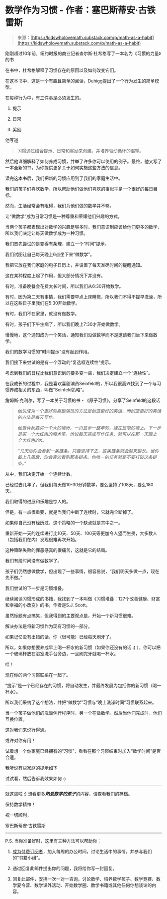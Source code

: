 <!--yml

类别：未分类

日期：2024-05-27 14:49:58

-->

# 数学作为习惯 - 作者：塞巴斯蒂安·古铁雷斯

> 来源：[https://kidswholovemath.substack.com/p/math-as-a-habit](https://kidswholovemath.substack.com/p/math-as-a-habit)

刚刚超过10年前，纽约时报的商业记者查尔斯·杜希格写了一本名为《习惯的力量》的书

在书中，杜希格解释了习惯存在的原因以及如何改变它们。

在这本书中，这是一个有趣且简单的阅读，Duhigg提出了一个行为发生的简单模型。

在每种行为中，有三件事是必须发生的。

1.  提示

1.  日常

1.  奖励

他写道

> 习惯通过结合提示、日常和奖励来创建，并培养驱动循环的渴望。

然后他详细解释了如何养成习惯，并举了许多你可以使用的例子。最终，他又写了一本全新的书，为你提供更多关于如何实施这些方法的信息。

读完这本书后，我们把新的习惯应用到了我们的家庭生活中。

我们的孩子们喜欢数学，所以帮助他们做他们喜欢的事似乎是一个很好的每日目标。

然而，生活经常会有阻碍，我们为他们做的数学并不够。

让“做数学”成为日常习惯是一种尊重和荣耀他们兴趣的方式。

当两个孩子都表现出对数学的兴趣足够多时，我们意识到应该给他们更多的数学，所以我们决定让每天做数学成为一种习惯。

我们首先尝试的是变得有条理，建立一个“时间”提示。

我们试图让自己每天晚上6点坐下来“做数学”。

我把它放在我们家庭的电子日历上，并设置了每天准确时间的提醒通知。

这在某种程度上起了作用，但大部分情况下并没有。

有时，准备晚餐会花费太长时间，所以我们从6:30开始数学。

有时，因为第二天有事情，我们需要早点上床睡觉，所以我们不得不提早洗澡，所以在这些日子里我们在5:30开始数学。

有时，我们不在家里，就没有做数学。

有时，孩子们下午生病了，所以我们晚上7:30才开始做数学。

慢慢地，这个通知成为一个笑话，通知我们没做数学而不是邀请我们坐下来做数学。

我们的数学习惯的“时间提示”没有起到作用。

我们接下来尝试的是有一个浮动的“复选框连续性”提示。

考虑到我们的日程比我们意识到的要多变一些，我们决定建立一个“连续性”。

在我成长的过程中，我是喜欢喜剧演员Seinfeld的，所以我很高兴找到了一个与习惯养成相关的东西，叫做“Seinfeld策略”。

詹姆斯·克利尔，写了一本关于习惯的书 - 《原子习惯》，分享了Seinfeld的这段话

> *他说成为一个更好的喜剧演员的方法是创造更好的笑话，而创造更好的笑话的方法是每天写作。*
> 
> *他告诉我要买一个大的墙历，一页显示一整年的，挂在显眼的墙上。下一步是买一个大红色的魔术笔。他说每天完成写作任务，就可以在那一天画上一个大红色的X。*
> 
> *“几天后你会看到一条链条。只要坚持下去，这条链条就会越来越长。当你戴上几周后，你会喜欢看到那条链条。你唯一的任务就是不要打破这条链条。”*

从中，我们决定开始一个连续计数。

已经过去几年了，但我们每天做10-30分钟数学，要么坚持了108天，要么180天。

我们取得的进展和乐趣是惊人的。

但是，有一点很重要，就是当我们中断了连续时，它就完全断掉了。

如果你自己没有经历过，这个策略的一个缺点就是其中之一。

重新开始一天的连续进行比10天、50天、100天等更加令人望而生畏，大多数人（包括我们在内）发现很难再次开始。

这种策略失败的罪恶感真的很痛苦，这就是它的结局。

我们有段时间没有做数学了。

孩子们仍然想做数学，但出现了一些事情，很容易说，“我们明天多做一点，现在先不做。”

我们尝试的下一步是习惯堆叠。

继续阅读习惯形成的书籍，我找到了一本叫做《习惯堆叠：127个改善健康、财富和幸福的小改变》的书，作者是S.J. Scott。

虽然标题有点搞笑，但我得到的主要观点是，开始一个新习惯很难。

解决办法是将新习惯作为现有习惯的一部分。

如果记忆没有出错的话，你（很可能）已经每天刷牙了。

所以，如果你想要养成早上喝一杯水的新习惯（如果你还没有的话 :) ），你可以把一个玻璃杯放在浴室洗手台旁边，一旦刷完牙就喝一杯水。

哇！

现在你的两个习惯联系在一起了。

“提示”是一个已经存在的习惯，将自动发生，并最终发展为包括你的新习惯（喝一杯水）。

所以我们采纳了这个想法，并把“做数学”习惯与“晚上洗澡时间”习惯联系起来。

当一个孩子做他们的洗澡例行程序时，另一个在做数学。然后当他们完成时，他们互换位置。

这对我们来说行得通。

或许对你有用！

试着想一个你家庭已经拥有的“习惯”，看看在那个习惯结束时加入“数学时间”是否合适。

我听说有些家庭的提示如下

试试看，然后告诉我效果如何 :)

* * *

就这些啦 :) 想看更多***热爱数学的孩子***的内容，请查看我们的[存档](https://kidswholovemath.substack.com/archive)。

保持数学精神！

祝一切顺利，

塞巴斯蒂安·古铁雷斯

* * *

P.S. 当你准备好时，这里有三种方法可以帮助你：

1.  [成为付费订阅者](https://kidswholovemath.substack.com/subscribe)，加入每周的办公时间，讨论生活中的事情，并参与我们的“书籍小组”。

1.  通过回复此邮件提出你的问题，我将给你写一封回复。

1.  回复此邮件，安排一次一对一咨询，讨论数学、培养数学孩子、数学竞赛、数学夏令营、数学课外活动、开始数学圈、数学书籍或其他任何你想谈论的内容。
